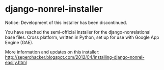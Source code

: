 django-nonrel-installer
=======================

Notice: Development of this installer has been discontinued.

You have reached the semi-official installer for the django-nonrelational base files. Cross platform, written in Python, set up for use with Google App Engine (GAE).

More information and updates on this installer:  
http://seperohacker.blogspot.com/2012/04/installing-django-nonrel-easily.html
